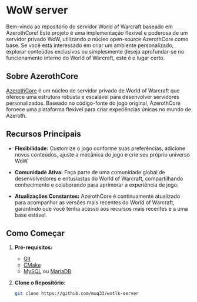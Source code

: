 # WoW server

Bem-vindo ao repositório do servidor World of Warcraft baseado em AzerothCore! Este projeto é uma implementação flexível e poderosa de um servidor privado WoW, utilizando o núcleo open-source AzerothCore como base. Se você está interessado em criar um ambiente personalizado, explorar conteúdos exclusivos ou simplesmente deseja aprofundar-se no funcionamento interno do World of Warcraft, este é o lugar certo.

## Sobre AzerothCore

[AzerothCore](https://www.azerothcore.org/) é um núcleo de servidor privado de World of Warcraft que oferece uma estrutura robusta e escalável para desenvolver servidores personalizados. Baseado no código-fonte do jogo original, AzerothCore fornece uma plataforma flexível para criar experiências únicas no mundo de Azeroth.

## Recursos Principais

- **Flexibilidade:** Customize o jogo conforme suas preferências, adicione novos conteúdos, ajuste a mecânica do jogo e crie seu próprio universo WoW.
  
- **Comunidade Ativa:** Faça parte de uma comunidade global de desenvolvedores e entusiastas do World of Warcraft, compartilhando conhecimento e colaborando para aprimorar a experiência de jogo.

- **Atualizações Constantes:** AzerothCore é continuamente atualizado para acompanhar as versões mais recentes do World of Warcraft, garantindo que você tenha acesso aos recursos mais recentes e a uma base estável.

## Como Começar

1. **Pré-requisitos:**
   - [Git](https://git-scm.com/)
   - [CMake](https://cmake.org/)
   - [MySQL](https://www.mysql.com/) ou [MariaDB](https://mariadb.org/)

2. **Clone o Repositório:**
   ```bash
   git clone https://github.com/muq33/wotlk-server
